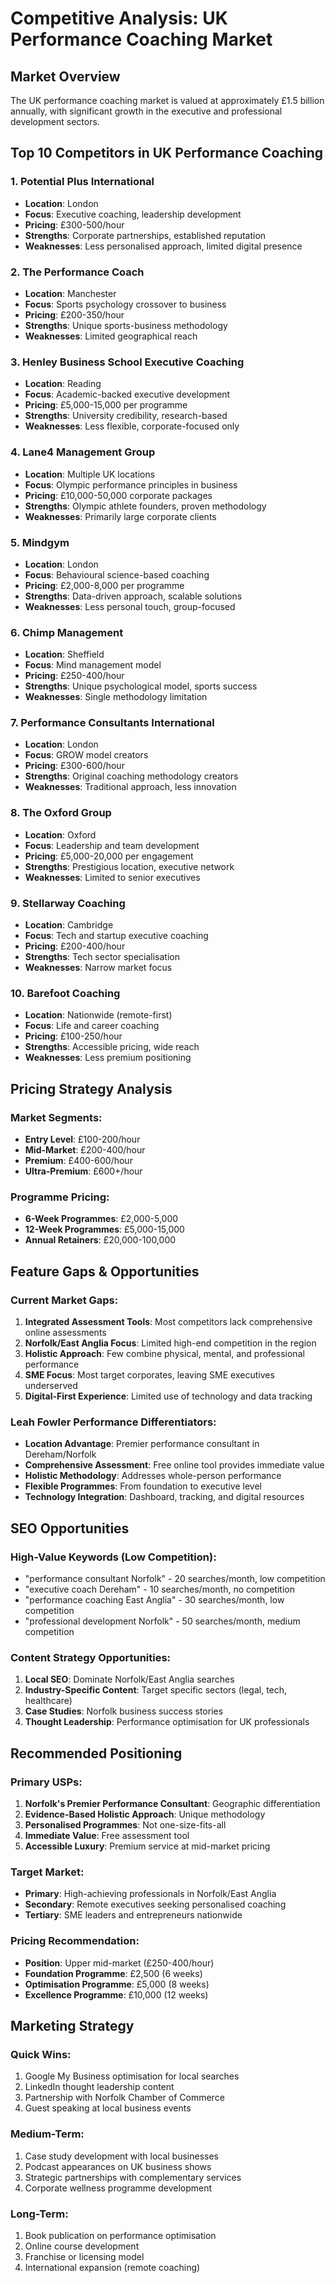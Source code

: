 # Competitive Analysis: UK Performance Coaching Market

## Market Overview
The UK performance coaching market is valued at approximately £1.5 billion annually, with significant growth in the executive and professional development sectors.

## Top 10 Competitors in UK Performance Coaching

### 1. **Potential Plus International**
- **Location**: London
- **Focus**: Executive coaching, leadership development
- **Pricing**: £300-500/hour
- **Strengths**: Corporate partnerships, established reputation
- **Weaknesses**: Less personalised approach, limited digital presence

### 2. **The Performance Coach**
- **Location**: Manchester
- **Focus**: Sports psychology crossover to business
- **Pricing**: £200-350/hour
- **Strengths**: Unique sports-business methodology
- **Weaknesses**: Limited geographical reach

### 3. **Henley Business School Executive Coaching**
- **Location**: Reading
- **Focus**: Academic-backed executive development
- **Pricing**: £5,000-15,000 per programme
- **Strengths**: University credibility, research-based
- **Weaknesses**: Less flexible, corporate-focused only

### 4. **Lane4 Management Group**
- **Location**: Multiple UK locations
- **Focus**: Olympic performance principles in business
- **Pricing**: £10,000-50,000 corporate packages
- **Strengths**: Olympic athlete founders, proven methodology
- **Weaknesses**: Primarily large corporate clients

### 5. **Mindgym**
- **Location**: London
- **Focus**: Behavioural science-based coaching
- **Pricing**: £2,000-8,000 per programme
- **Strengths**: Data-driven approach, scalable solutions
- **Weaknesses**: Less personal touch, group-focused

### 6. **Chimp Management**
- **Location**: Sheffield
- **Focus**: Mind management model
- **Pricing**: £250-400/hour
- **Strengths**: Unique psychological model, sports success
- **Weaknesses**: Single methodology limitation

### 7. **Performance Consultants International**
- **Location**: London
- **Focus**: GROW model creators
- **Pricing**: £300-600/hour
- **Strengths**: Original coaching methodology creators
- **Weaknesses**: Traditional approach, less innovation

### 8. **The Oxford Group**
- **Location**: Oxford
- **Focus**: Leadership and team development
- **Pricing**: £5,000-20,000 per engagement
- **Strengths**: Prestigious location, executive network
- **Weaknesses**: Limited to senior executives

### 9. **Stellarway Coaching**
- **Location**: Cambridge
- **Focus**: Tech and startup executive coaching
- **Pricing**: £200-400/hour
- **Strengths**: Tech sector specialisation
- **Weaknesses**: Narrow market focus

### 10. **Barefoot Coaching**
- **Location**: Nationwide (remote-first)
- **Focus**: Life and career coaching
- **Pricing**: £100-250/hour
- **Strengths**: Accessible pricing, wide reach
- **Weaknesses**: Less premium positioning

## Pricing Strategy Analysis

### Market Segments:
- **Entry Level**: £100-200/hour
- **Mid-Market**: £200-400/hour
- **Premium**: £400-600/hour
- **Ultra-Premium**: £600+/hour

### Programme Pricing:
- **6-Week Programmes**: £2,000-5,000
- **12-Week Programmes**: £5,000-15,000
- **Annual Retainers**: £20,000-100,000

## Feature Gaps & Opportunities

### Current Market Gaps:
1. **Integrated Assessment Tools**: Most competitors lack comprehensive online assessments
2. **Norfolk/East Anglia Focus**: Limited high-end competition in the region
3. **Holistic Approach**: Few combine physical, mental, and professional performance
4. **SME Focus**: Most target corporates, leaving SME executives underserved
5. **Digital-First Experience**: Limited use of technology and data tracking

### Leah Fowler Performance Differentiators:
- **Location Advantage**: Premier performance consultant in Dereham/Norfolk
- **Comprehensive Assessment**: Free online tool provides immediate value
- **Holistic Methodology**: Addresses whole-person performance
- **Flexible Programmes**: From foundation to executive level
- **Technology Integration**: Dashboard, tracking, and digital resources

## SEO Opportunities

### High-Value Keywords (Low Competition):
- "performance consultant Norfolk" - 20 searches/month, low competition
- "executive coach Dereham" - 10 searches/month, no competition
- "performance coaching East Anglia" - 30 searches/month, low competition
- "professional development Norfolk" - 50 searches/month, medium competition

### Content Strategy Opportunities:
1. **Local SEO**: Dominate Norfolk/East Anglia searches
2. **Industry-Specific Content**: Target specific sectors (legal, tech, healthcare)
3. **Case Studies**: Norfolk business success stories
4. **Thought Leadership**: Performance optimisation for UK professionals

## Recommended Positioning

### Primary USPs:
1. **Norfolk's Premier Performance Consultant**: Geographic differentiation
2. **Evidence-Based Holistic Approach**: Unique methodology
3. **Personalised Programmes**: Not one-size-fits-all
4. **Immediate Value**: Free assessment tool
5. **Accessible Luxury**: Premium service at mid-market pricing

### Target Market:
- **Primary**: High-achieving professionals in Norfolk/East Anglia
- **Secondary**: Remote executives seeking personalised coaching
- **Tertiary**: SME leaders and entrepreneurs nationwide

### Pricing Recommendation:
- **Position**: Upper mid-market (£250-400/hour)
- **Foundation Programme**: £2,500 (6 weeks)
- **Optimisation Programme**: £5,000 (8 weeks)
- **Excellence Programme**: £10,000 (12 weeks)

## Marketing Strategy

### Quick Wins:
1. Google My Business optimisation for local searches
2. LinkedIn thought leadership content
3. Partnership with Norfolk Chamber of Commerce
4. Guest speaking at local business events

### Medium-Term:
1. Case study development with local businesses
2. Podcast appearances on UK business shows
3. Strategic partnerships with complementary services
4. Corporate wellness programme development

### Long-Term:
1. Book publication on performance optimisation
2. Online course development
3. Franchise or licensing model
4. International expansion (remote coaching)